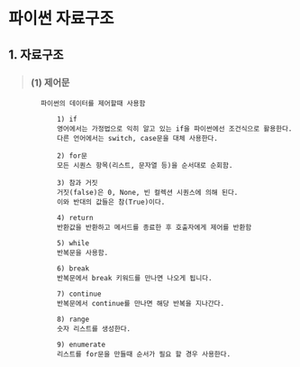 # 파이썬 자료구조 

## 1. 자료구조
>   ### (1) 제어문
            파이썬의 데이터를 제어할때 사용함

                1) if
                영어에서는 가정법으로 익히 알고 있는 if을 파이썬에선 조건식으로 활용한다. 
                다른 언어에서는 switch, case문을 대체 사용한다. 

                2) for문
                모든 시퀀스 항목(리스트, 문자열 등)을 순서대로 순회함.

                3) 참과 거짓
                거짓(false)은 0, None, 빈 컬렉션 시퀀스에 의해 된다. 
                이와 반대의 값들은 참(True)이다.

                4) return 
                반환값을 반환하고 메서드를 종료한 후 호출자에게 제어를 반환함

                5) while 
                반복문을 사용함.

                6) break
                반복문에서 break 키워드를 만나면 나오게 됩니다. 

                7) continue
                반복문에서 continue를 만나면 해당 반복을 지나간다.

                8) range
                숫자 리스트를 생성한다.
                
                9) enumerate
                리스트를 for문을 만들때 순서가 필요 할 경우 사용한다.